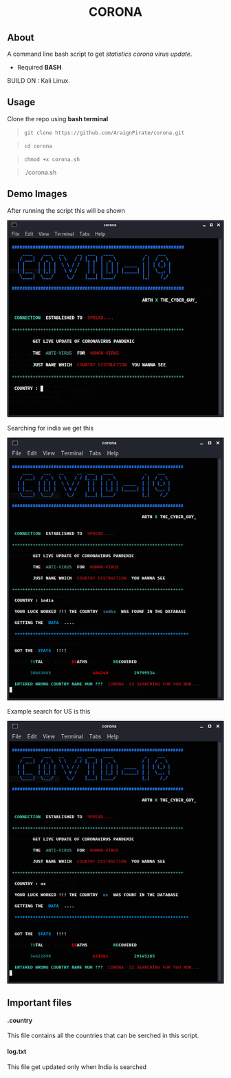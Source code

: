 <h1 align="center">CORONA</h1>

## About

A command line bash script to get *statistics corona virus update*.

- Required **BASH**

BUILD ON : Kali Linux.

## Usage

Clone the repo using **bash terminal**

> `git clone https://github.com/AraignPirate/corona.git`

> `cd corona`

> `chmod +x corona.sh`

> ./corona.sh

## Demo Images

After running the script this will be shown

![First Image](https://github.com/AraignPirate/corona/blob/master/Demo/corona_first.png)

Searching for india we get this

![India stat search](https://github.com/AraignPirate/corona/blob/master/Demo/corona_2.png)

Example search for US is this

![us stat search](https://github.com/AraignPirate/corona/blob/master/Demo/corona_us.png)

## Important files

#### .country

This file contains all the countries that can be serched in this script.

#### log.txt

This file get updated only when India is searched

